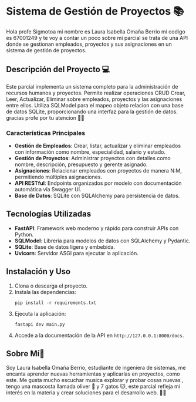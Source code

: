 # Sistema de Gestión de Proyectos 📚

Hola profe Sigmotoa mi nombre es Laura Isabella Omaña Berrio mi codigo es 67001249 y te voy a contar un poco sobre mi parcial se trata de una API donde se gestionan empleados, proyectos y sus asignaciones en un sistema de gestión de proyectos.

## Descripción del Proyecto 💻

Este parcial implementa un sistema completo para la administración de recursos humanos y proyectos. Permite realizar operaciones CRUD Crear, Leer, Actualizar, Eliminar sobre empleados, proyectos y las asignaciones entre ellos. Utiliza SQLModel para el mapeo objeto relacion con una base de datos SQLite, proporcionando una interfaz para la gestión de datos. gracias profe por tu atencion 🤭🫣

### Características Principales

- **Gestión de Empleados**: Crear, listar, actualizar y eliminar empleados con información como nombre, especialidad, salario y estado.
- **Gestión de Proyectos**: Administrar proyectos con detalles como nombre, descripción, presupuesto y gerente asignado.
- **Asignaciones**: Relacionar empleados con proyectos de manera N:M, permitiendo múltiples asignaciones.
- **API RESTful**: Endpoints organizados por modelo con documentación automática vía Swagger UI.
- **Base de Datos**: SQLite con SQLAlchemy para persistencia de datos.

## Tecnologías Utilizadas

- **FastAPI**: Framework web moderno y rápido para construir APIs con Python.
- **SQLModel**: Librería para modelos de datos con SQLAlchemy y Pydantic.
- **SQLite**: Base de datos ligera y embebida.
- **Uvicorn**: Servidor ASGI para ejecutar la aplicación.

## Instalación y Uso

1. Clona o descarga el proyecto.
2. Instala las dependencias:
   ```
   pip install -r requirements.txt
   ```
3. Ejecuta la aplicación:
   ```
   fastapi dev main.py
   ```
4. Accede a la documentación de la API en `http://127.0.0.1:8000/docs`.

## Sobre Mí🎀

Soy Laura Isabella Omaña Berrio, estudiante de ingeniera de sistemas, me encanta aprender nuevas herramientas y aplicarlas en proyectos, como este. Me gusta mucho escuchar musica explorar y probar cosas nuevas , tengo una mascosta llamada oliver 🐶 y 7 gatos 🐱,  este parcial refleja mi interés en la materia y crear soluciones para el desarrollo web. 🌷🥰
